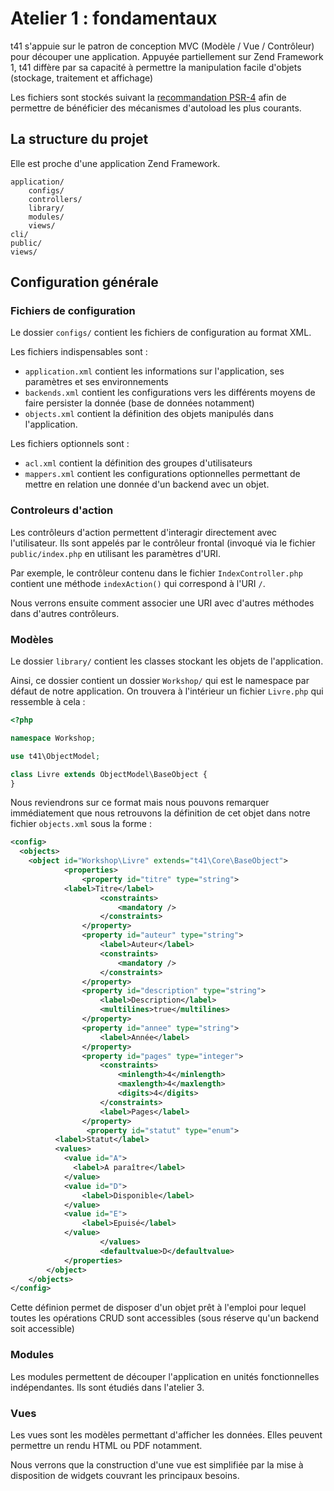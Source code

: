 # Atelier 1 : fondamentaux

t41 s'appuie sur le patron de conception MVC (Modèle / Vue / Contrôleur) pour découper une application. Appuyée partiellement sur Zend Framework 1, t41 diffère par sa capacité à permettre la manipulation facile d'objets (stockage, traitement et affichage)

Les fichiers sont stockés suivant la [recommandation PSR-4](https://www.php-fig.org/psr/psr-4/) afin de permettre de bénéficier des mécanismes d'autoload les plus courants.

## La structure du projet

Elle est proche d'une application Zend Framework.

```
application/
	configs/
	controllers/
	library/
	modules/
	views/
cli/
public/
views/
```

## Configuration générale

### Fichiers de configuration

Le dossier `configs/` contient les fichiers de configuration au format XML.

Les fichiers indispensables sont :

* `application.xml` contient les informations sur l'application, ses paramètres et ses environnements
* `backends.xml` contient les configurations vers les différents moyens de faire persister la donnée (base de données notamment)
* `objects.xml` contient la définition des objets manipulés dans l'application.

Les fichiers optionnels sont :

* `acl.xml` contient la définition des groupes d'utilisateurs
* `mappers.xml` contient les configurations optionnelles permettant de mettre en relation une donnée d'un backend avec un objet.

### Controleurs d'action

Les contrôleurs d'action permettent d'interagir directement avec l'utilisateur. Ils sont appelés par le contrôleur frontal (invoqué via le fichier `public/index.php` en utilisant les paramètres d'URI.

Par exemple, le contrôleur contenu dans le fichier `IndexController.php` contient une méthode `indexAction()` qui correspond à l'URI `/`.

Nous verrons ensuite comment associer une URI avec d'autres méthodes dans d'autres contrôleurs.

### Modèles

Le dossier `library/` contient les classes stockant les objets de l'application.

Ainsi, ce dossier contient un dossier `Workshop/` qui est le namespace par défaut de notre application. On trouvera à l'intérieur un fichier `Livre.php` qui ressemble à cela :

```php
<?php

namespace Workshop;

use t41\ObjectModel;

class Livre extends ObjectModel\BaseObject {
}

```

Nous reviendrons sur ce format mais nous pouvons remarquer immédiatement que nous retrouvons la définition de cet objet dans notre fichier `objects.xml` sous la forme :

```xml
<config>
  <objects>
    <object id="Workshop\Livre" extends="t41\Core\BaseObject">
			<properties>
				<property id="titre" type="string">
      		<label>Titre</label>
					<constraints>
						<mandatory />
					</constraints>
				</property>
				<property id="auteur" type="string">
					<label>Auteur</label>
					<constraints>
						<mandatory />
					</constraints>
				</property>
				<property id="description" type="string">
					<label>Description</label>
					<multilines>true</multilines>
				</property>
				<property id="annee" type="string">
					<label>Année</label>
				</property>
				<property id="pages" type="integer">
					<constraints>
						<minlength>4</minlength>
						<maxlength>4</maxlength>
						<digits>4</digits>
					</constraints>
					<label>Pages</label>
                </property>
                 <property id="statut" type="enum">
          <label>Statut</label>
          <values>
            <value id="A">
              <label>A paraître</label>
            </value>
            <value id="D">
            	<label>Disponible</label>
            </value>
            <value id="E">
            	<label>Epuisé</label>
            </value>
					</values>
					<defaultvalue>D</defaultvalue>
			</properties>
		</object>
	</objects>
</config>

```

Cette définion permet de disposer d'un objet prêt à l'emploi pour lequel toutes les opérations CRUD sont accessibles (sous réserve qu'un backend soit accessible)

### Modules

Les modules permettent de découper l'application en unités fonctionnelles indépendantes. Ils sont étudiés dans l'atelier 3.

### Vues

Les vues sont les modèles permettant d'afficher les données. Elles peuvent permettre un rendu HTML ou PDF notamment.

Nous verrons que la construction d'une vue est simplifiée par la mise à disposition de widgets couvrant les principaux besoins.
